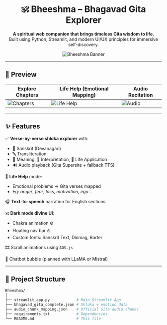 <div align="center">

# 🕉️ Bheeshma – Bhagavad Gita Explorer

**A spiritual web companion that brings timeless Gita wisdom to life.**  
Built using Python, Streamlit, and modern UI/UX principles for immersive self-discovery.

![Bheeshma Banner](https://your-screenshot-or-banner-url.com)

</div>

---

## 📸 Preview

| Explore Chapters | Life Help (Emotional Mapping) | Audio Recitation |
|------------------|-------------------------------|------------------|
| ![Chapters](https://your-preview-image.com/chapters.gif) | ![Life Help](https://your-preview-image.com/emotions.gif) | ![Audio](https://your-preview-image.com/audio.gif) |

---

## ✨ Features

✅ **Verse-by-verse shloka explorer** with:
- 📖 Sanskrit (Devanagari)
- 🔤 Transliteration
- 🧠 Meaning, 💬 Interpretation, 🌱 Life Application
- 🔊 Audio playback (Gita Supersite + fallback TTS)

🧘 **Life Help** mode:
- Emotional problems → Gita verses mapped
- Eg: *anger*, *fear*, *loss*, *motivation*, *ego*...

🎧 **Text-to-speech** narration for English sections

🕉️ **Dark mode divine UI**:
- Chakra animation ⚙️
- Floating nav bar ⛵
- Custom fonts: Sanskrit Text, Diomag, Barter

🎞️ Scroll animations using `AOS.js`

🤖 Chatbot bubble (planned with LLaMA or Mistral)

---

## 📂 Project Structure

```bash
Bheeshma/
│
├── streamlit_app.py            # Main Streamlit App
├── bhagavad_gita_complete.json # Shloka + emotion data
├── audio_chunk_mapping.json    # Official Gita audio chunks
├── requirements.txt            # Dependencies
└── README.md                   # This file
